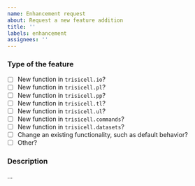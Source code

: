 ```yaml
---
name: Enhancement request
about: Request a new feature addition
title: ''
labels: enhancement
assignees: ''
---
```


### Type of the feature
<!-- What kind of feature would you like to be added? Put an `x` in all applicable boxes: -->
- [ ] New function in `trisicell.io`?
- [ ] New function in `trisicell.pl`?
- [ ] New function in `trisicell.pp`?
- [ ] New function in `trisicell.tl`?
- [ ] New function in `trisicell.ul`?
- [ ] New function in `trisicell.commands`?
- [ ] New function in `trisicell.datasets`?
- [ ] Change an existing functionality, such as default behavior?
- [ ] Other?

### Description
<!-- Describe the requested feature below: -->
...
